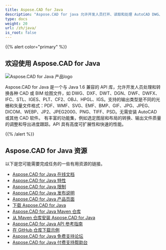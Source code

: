 ```yaml
---
title: Aspose.CAD for Java
description: "Aspose.CAD for java 允许开发人员打开、读取和处理 AutoCAD DWG、DXF、DWT 和其他 CAD 和 BIM 文件格式，例如：DGN、DWF、DWFX、IFC、STL、IGES、PLT、CF2、OBJ、HPGL、IGS。"
type: docs
weight: 20
url: /zh/java/
is_root: false
---
```


{{% alert color="primary" %}}

## **欢迎使用 Aspose.CAD for Java**

![Aspose.CAD for Java 产品logo](/_assets/home_2.png)

Aspose.CAD for Java 是一个与 Java 1.6 兼容的 API 库，允许开发人员处理和转换各种 CAD 或 BIM 绘图文件，如 DWG、DXF、DWT、DGN、DWF、DWFX、IFC、STL、IGES、PLT、CF2、OBJ、HPGL、IGS。支持的输出类型是不同的光栅和矢量文件格式：PDF、WMF、SVG、EMF、BMP、GIF、JPG、JPEG、DICOM、WEBP、JP2、JPEG2000、PNG、TIFF、PSD。无需安装 AutoCAD 或其他 CAD 软件。
有丰富的功能集，例如选定图层和布局的转换、输出文件质量的调整和导出进度跟踪。API 具有高度可扩展性和快速的性能。

{{% /alert %}}

## **Aspose.CAD for Java 资源**

以下是您可能需要完成任务的一些有用资源的链接。

- [Aspose.CAD for Java 在线文档](/zh/cad/java/)
- [Aspose.CAD for Java 特性](/zh/cad/java/product-overview/#advanced-api-features)
- [Aspose.CAD for Java 限制](/zh/cad/java/product-overview/#not-yet-supported)
- [Aspose.CAD for Java 发布说明](https://releases.aspose.com/cad/java/release-notes/)
- [Aspose.CAD for Java 产品页面](https://products.aspose.com/cad/java/)
- [下载 Aspose.CAD for Java](https://releases.aspose.com/cad/java/)
- [Aspose.CAD for Java Maven 仓库](https://releases.aspose.com/java/repo/com/aspose/aspose-cad/)
- [从 Maven 仓库安装 Aspose.CAD for Java](/zh/cad/java/installation/)
- [Aspose.CAD for Java API 参考指南](https://reference.aspose.com/cad/java)
- [在 GitHub 仓库下载示例](https://github.com/aspose-cad/Aspose.CAD-for-Java)
- [Aspose.CAD for Java 免费支持论坛](https://forum.aspose.com/c/cad/19)
- [Aspose.CAD for Java 付费支持帮助台](https://helpdesk.aspose.com/)
